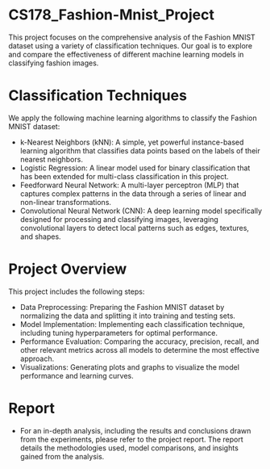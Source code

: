 # CS178_Fashion-Mnist_Project
This project focuses on the comprehensive analysis of the Fashion MNIST dataset using a variety of classification techniques. Our goal is to explore and compare the effectiveness of different machine learning models in classifying fashion images.

# Classification Techniques
We apply the following machine learning algorithms to classify the Fashion MNIST dataset:

- k-Nearest Neighbors (kNN): A simple, yet powerful instance-based learning algorithm that classifies data points based on the labels of their nearest neighbors.
- Logistic Regression: A linear model used for binary classification that has been extended for multi-class classification in this project.
- Feedforward Neural Network: A multi-layer perceptron (MLP) that captures complex patterns in the data through a series of linear and non-linear transformations.
- Convolutional Neural Network (CNN): A deep learning model specifically designed for processing and classifying images, leveraging convolutional layers to detect local patterns such as edges, textures, and shapes.

# Project Overview
This project includes the following steps:

- Data Preprocessing: Preparing the Fashion MNIST dataset by normalizing the data and splitting it into training and testing sets.
- Model Implementation: Implementing each classification technique, including tuning hyperparameters for optimal performance.
- Performance Evaluation: Comparing the accuracy, precision, recall, and other relevant metrics across all models to determine the most effective approach.
- Visualizations: Generating plots and graphs to visualize the model performance and learning curves.

# Report
- For an in-depth analysis, including the results and conclusions drawn from the experiments, please refer to the project report. The report details the methodologies used, model comparisons, and insights gained from the analysis.
